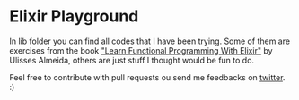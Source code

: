 # Elixir Playground

In lib folder you can find all codes that I have been trying. Some of them are exercises from the book ["Learn Functional Programming With Elixir"](https://www.amazon.com.br/Functional-Programming-Elixir-Ulisses-Almeida/dp/168050245X/ref=sr_1_1?__mk_pt_BR=%C3%85M%C3%85%C5%BD%C3%95%C3%91&crid=3AM206AZOBQFF&keywords=learn+functional+programming+elixir&qid=1649887967&sprefix=learn+functional+programminng+elixi%2Caps%2C137&sr=8-1&ufe=app_do%3Aamzn1.fos.fcd6d665-32ba-4479-9f21-b774e276a678) by Ulisses Almeida, others are just stuff I thought would be fun to do.

Feel free to contribute with pull requests ou send me feedbacks on [twitter](https://www.twitter.com/DicksonMelo1). :)

